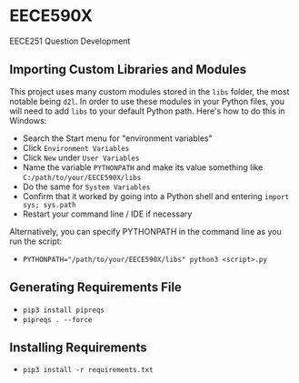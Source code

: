 # EECE590X
EECE251 Question Development

## Importing Custom Libraries and Modules
This project uses many custom modules stored in the `libs` folder, the most notable being `d2l`. In order to use these modules in your Python files, you will need to add `libs` to your default Python path. Here's how to do this in Windows:
- Search the Start menu for "environment variables"
- Click `Environment Variables`
- Click `New` under `User Variables`
- Name the variable `PYTHONPATH` and make its value something like `C:/path/to/your/EECE590X/libs`
- Do the same for `System Variables`
- Confirm that it worked by going into a Python shell and entering `import sys; sys.path`
- Restart your command line / IDE if necessary

Alternatively, you can specify PYTHONPATH in the command line as you run the script:
- `PYTHONPATH="/path/to/your/EECE590X/libs" python3 <script>.py`

## Generating Requirements File
- `pip3 install pipreqs`
- `pipreqs . --force`

## Installing Requirements
- `pip3 install -r requirements.txt`
